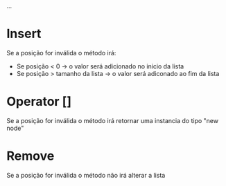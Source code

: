 ...
# Insert
Se a posição for inválida o método irá:
- Se posição < 0 -> o valor será adicionado no inicio da lista
- Se posição > tamanho da lista -> o valor será adiconado ao fim da lista

# Operator []
Se a posição for inválida o método irá retornar uma instancia do tipo "new node<T>"

# Remove
Se a posição for inválida o método não irá alterar a lista